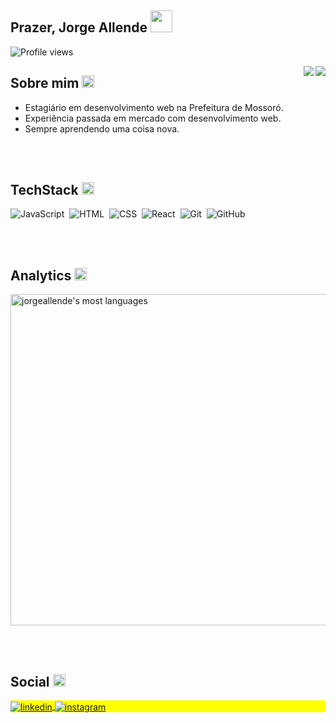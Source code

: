 <h2> 
  Prazer, Jorge Allende 
  <img height="35px" src="https://emojipedia-us.s3.amazonaws.com/source/microsoft-teams/337/waving-hand_1f44b.png"/>
</h2>
<p align="left"> <img src="https://komarev.com/ghpvc/?username=jorgeallende&color=blue" alt="Profile views" /> </p>

<img align="right" src="https://raw.githubusercontent.com/gist/jorgeallende/dbb02401c964c20b7a9cc32229531648/raw/7d18bb9957a1d4a351fa20d260797c3ec50f9d3b/githubcard.svg"/>

<img align="right" src="https://emojipedia-us.s3.amazonaws.com/source/microsoft-teams/337/man-technologist_1f468-200d-1f4bb.png"/>

<h2> 
  Sobre mim
  <img height="20px" src="https://emojipedia-us.s3.amazonaws.com/source/microsoft-teams/337/speech-balloon_1f4ac.png"/>
</h2>

- Estagiário em desenvolvimento web na Prefeitura de Mossoró. 
- Experiência passada em mercado com desenvolvimento web.
- Sempre aprendendo uma coisa nova.

<br></br>

<h2> 
  TechStack 
  <img height="20px" src="https://emojipedia-us.s3.amazonaws.com/source/microsoft-teams/337/wrench_1f527.png"/> 
</h2>

![JavaScript](https://img.shields.io/badge/-JavaScript-05122A?style=flat&logo=javascript)&nbsp;
![HTML](https://img.shields.io/badge/-HTML-05122A?style=flat&logo=HTML5)&nbsp;
![CSS](https://img.shields.io/badge/-CSS-05122A?style=flat&logo=CSS3&logoColor=1572B6)&nbsp;
![React](https://img.shields.io/badge/-React-05122A?style=flat&logo=react)&nbsp;
![Git](https://img.shields.io/badge/-Git-05122A?style=flat&logo=git)&nbsp;
![GitHub](https://img.shields.io/badge/-GitHub-05122A?style=flat&logo=github)&nbsp;

<br></br>

<h2> 
  Analytics
  <img height="20px" src="https://emojipedia-us.s3.amazonaws.com/source/microsoft-teams/337/chart-increasing_1f4c8.png"/> 
</h2>

<img width="530em" src="https://github-readme-stats.vercel.app/api/top-langs/?username=jorgeallende&layout=compact&theme=vision-friendly-dark" alt="jorgeallende's most languages"/>


<br></br>

<h2> 
  Social
  <img height="20px" src="https://emojipedia-us.s3.amazonaws.com/source/microsoft-teams/337/laptop_1f4bb.png"/> 
</h2>


<p align="left" style="background:yellow">
<a href="https://linkedin.com/in/jorge-allende-dev" target="_blank">
  <img align="center" src="https://img.shields.io/badge/-jorgeallende-05122A?style=flat&logo=linkedin" alt="linkedin"/>
</a>
<a href="https://instagram.com/jojiallende" target="_blank">
 <img align="center" src="https://img.shields.io/badge/-jorgeallende-05122A?style=flat&logo=instagram" alt="instagram"/>
</a>
</p>



<!--
**jorgeallende/jorgeallende** is a ✨ _special_ ✨ repository because its `README.md` (this file) appears on your GitHub profile.

Here are some ideas to get you started:

- 🔭 I’m currently working on ...
- 🌱 I’m currently learning ...
- 👯 I’m looking to collaborate on ...
- 🤔 I’m looking for help with ...
- 💬 Ask me about ...
- 📫 How to reach me: ...
- 😄 Pronouns: ...
- ⚡ Fun fact: ...
-->
